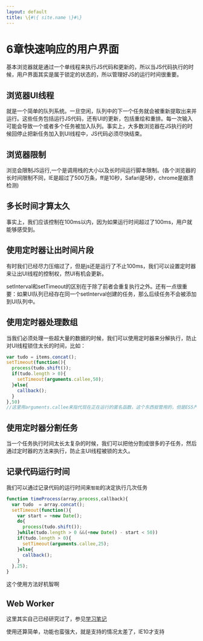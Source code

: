 ```yaml
---
layout: default
title: \{#\{ site.name \}#\}
---
```

# 6章快速响应的用户界面
基本浏览器就是通过一个单线程来执行JS代码和更新的，所以当JS代码执行的时候，用户界面其实是属于锁定的状态的，所以管理好JS的运行时间很重要。

## 浏览器UI线程
就是一个简单的队列系统。一旦空闲，队列中的下一个任务就会被重新提取出来并运行。这些任务包括运行JS代码，还有UI的更新，包括重绘和重排。每一次输入可能会导致一个或者多个任务被加入队列。事实上，大多数浏览器在JS执行的时候回停止把新任务加入到UI线程中，JS代码必须尽快结束。

## 浏览器限制
浏览会限制JS运行,一个是调用栈的大小以及长时间运行脚本限制。(各个浏览器的长时间限制不同，IE是超过了500万条，ff是10秒，Safari是5秒，chrome是崩溃检测)

## 多长时间才算太久
事实上，我们应该控制在100ms以内，因为如果运行时间超过了100ms，用户就能够感受到。

## 使用定时器让出时间片段
有时我们已经尽力压缩过了，但是js还是运行了不止100ms，我们可以设置定时器来让出UI线程的控制权，然UI有机会更新。

setInterval和setTimeout的区别在于除了前者会重复执行之外。还有一点很重要：如果UI队列已经存在同一个setInterval创建的任务，那么后续任务不会被添加到UI队列中。

## 使用定时器处理数组
当我们必须处理一些超大量的数据的时候，我们可以使用定时器来分解执行，防止对UI线程锁住太长的时间，比如：

```javascript
var tudo = items.concat();
setTimeout(function(){
  process(tudo.shift());
  if(tudo.length > 0){
    setTimeout(arguments.callee,50);
  }else{
    callback();
  }
},50)
//这里用arguments.callee来指代现在正在运行的匿名函数，这个东西挺管用的，但是ES5严格模式不支持
```

## 使用定时器分割任务
当一个任务执行时间太长太复杂的时候，我们可以把他分割成很多的子任务，然后通过定时器的方法来执行，防止主UI线程被锁的太久。

## 记录代码运行时间
我们可以通过记录代码的运行时间来`智能`的决定执行几次任务

```javascript
function timeProcess(array,process,callback){
  var tudo  = array.concat();
  setTimeout(function(){
    var start = +new Date();
    do{
      process(tudo.shift());
    }while(tudo.length > 0 &&(+new Date() - start < 50))
    if(tudo.length > 0){
      setTimeout(arguments.callee,25);
    }else{
      callback();
    }
  },25);
}
```

这个使用方法好机智啊

## Web Worker
这里其实自己已经研究过了，参见[学习笔记](https://github.com/panyifei/Front-end-learning/blob/master/%E6%A1%86%E6%9E%B6%E4%BB%A5%E5%8F%8A%E8%A7%84%E8%8C%83/HTML5/Web-Workers.md)

使用还算简单，功能也蛮强大，就是支持的情况太差了，IE10才支持
